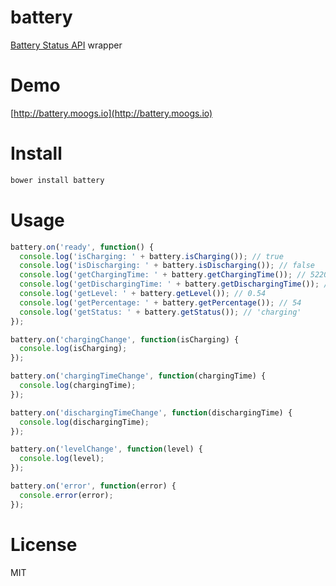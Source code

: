 # battery

[Battery Status API](https://developer.mozilla.org/en-US/docs/Web/API/Battery_Status_API) wrapper

# Demo

[http://battery.moogs.io](http://battery.moogs.io)

# Install

```bash
bower install battery
```

# Usage

```javascript
battery.on('ready', function() {
  console.log('isCharging: ' + battery.isCharging()); // true
  console.log('isDischarging: ' + battery.isDischarging()); // false
  console.log('getChargingTime: ' + battery.getChargingTime()); // 5220 (seconds)
  console.log('getDischargingTime: ' + battery.getDischargingTime()); // 0
  console.log('getLevel: ' + battery.getLevel()); // 0.54
  console.log('getPercentage: ' + battery.getPercentage()); // 54
  console.log('getStatus: ' + battery.getStatus()); // 'charging'
});

battery.on('chargingChange', function(isCharging) {
  console.log(isCharging);
});

battery.on('chargingTimeChange', function(chargingTime) {
  console.log(chargingTime);
});

battery.on('dischargingTimeChange', function(dischargingTime) {
  console.log(dischargingTime);
});

battery.on('levelChange', function(level) {
  console.log(level);
});

battery.on('error', function(error) {
  console.error(error);
});
```

# License

MIT
